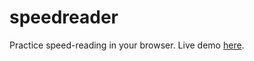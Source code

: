 # speedreader

Practice speed-reading in your browser. Live demo 
[here](dragon0.github.io/speedreader).


